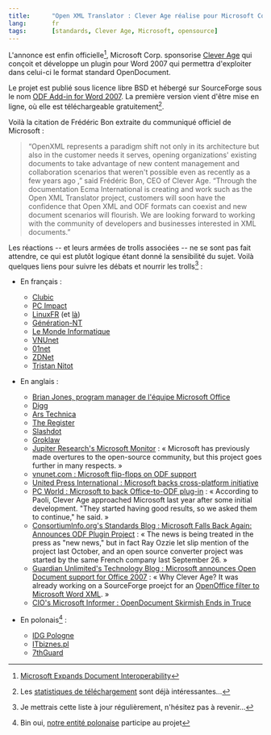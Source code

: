 ```yaml
---
title:      "Open XML Translator : Clever Age réalise pour Microsoft Corp. un plugin permettant à Word 2007 d'utiliser le format OpenDocument (ODF) d'OpenOffice "
lang:       fr
tags:       [standards, Clever Age, Microsoft, opensource]
---
```


L'annonce est enfin officielle[^c1], Microsoft Corp. sponsorise [Clever Age](http://www.clever-age.com/) qui conçoit et développe un plugin pour Word 2007 qui permettra d'exploiter dans celui-ci le format standard OpenDocument.

[^c1]:  [Microsoft Expands Document Interoperability](http://www.microsoft.com/presspass/press/2006/jul06/07-06OpenSourceProjectPR.mspx)

Le projet est publié sous licence libre BSD et hébergé sur SourceForge sous le nom [ODF Add-in for Word 2007](http://sourceforge.net/projects/odf-converter). La première version vient d'être mise en ligne, où elle est téléchargeable gratuitement[^1].

Voilà la citation de Frédéric Bon extraite du communiqué officiel de Microsoft :

> “OpenXML represents a paradigm shift not only in its architecture but also in the customer needs it serves, opening organizations' existing documents to take advantage of new content management and collaboration scenarios that weren't possible even as recently as a few years ago ,” said Frédéric Bon, CEO of Clever Age. “Through the documentation Ecma International is creating and work such as the Open XML Translator project, customers will soon have the confidence that Open XML and ODF formats can coexist and new document scenarios will flourish. We are looking forward to working with the community of developers and businesses interested in XML documents.”

Les réactions -- et leurs armées de trolls associées -- ne se sont pas fait attendre, ce qui est plutôt logique étant donné la sensibilité du sujet. Voilà quelques liens pour suivre les débats et nourrir les trolls[^2] :

- En français :
    - [Clubic](http://www.clubic.com/actualite-36315-microsoft-etend-l-interoperabilite-entre-documents.html)
    - [PC Impact](http://www.pcinpact.com/actu/news/29915-Interoperabilite-Microsoft-souvre-enfin-a-Op.htm)
    - [LinuxFR](http://linuxfr.org/2006/07/06/21067.html) (et [là](http://linuxfr.org/~snt/22110.html))
    - [Génération-NT](http://www.generation-nt.com/actualites/16595/microsoft-open-document-office-openoffice-sun-microsystems/)
    - [Le Monde Informatique](http://www.lemondeinformatique.fr/actualites/lire-microsoft-annonce-l-interoperabilite-odf-openxml-20010.html)
    - [VNUnet](http://www.vnunet.fr/actualite/tpepme_-_business/strategies_et_marches/20060706006)
    - [01net](http://www.01net.com/article/321860.html)
    - [ZDNet](http://www.zdnet.fr/actualites/informatique/0,39040745,39362035,00.htm?xtor=1)
    - [Tristan Nitot](http://standblog.org/blog/2006/07/10/93114850-actu-des-standards-et-des-formats-ouverts)


- En anglais :
    - [Brian Jones, program manager de l'équipe Microsoft Office](http://blogs.msdn.com/brian_jones/archive/2006/07/05/657510.aspx)
    - [Digg](http://digg.com/software/Microsoft_to_Support_OpenDocument!)
    - [Ars Technica](http://arstechnica.com/journals/microsoft.ars/2006/7/6/4538)
    - [The Register](http://www.theregister.co.uk/2006/07/06/microsoft_odf_interoperability/)
    - [Slashdot](http://it.slashdot.org/it/06/07/06/139243.shtml)
    - [Groklaw](http://www.groklaw.net/article.php?story=20060706064747376)
    - [Jupiter Research's Microsoft Monitor](http://www.microsoftmonitor.com/archives/016375.html) : « Microsoft has previously made overtures to the open-source community,
but this project goes further in many respects. »
    - [vnunet.com : Microsoft flip-flops on ODF support](http://www.vnunet.com/vnunet/news/2159846/microsoft-flip-flops-odf)
    - [United Press International : Microsoft backs cross-platform initiative](http://www.upi.com/Hi-Tech/view.php?StoryID=20060706-010521-9677r)
    - [PC World : Microsoft to back Office-to-ODF plug-in](http://www.pcworld.idg.com.au/index.php/id;1131017534;fp;16;fpid;0) : « According to Paoli, Clever Age approached Microsoft last year after some initial development. "They started having good results, so we asked them to continue," he said. »
    - [ConsortiumInfo.org's Standards Blog : Microsoft Falls Back Again: Announces ODF Plugin Project](http://www.consortiuminfo.org/standardsblog/article.php?story=20060706092209358) : « The news is being treated in the press as "new news," but in fact Ray Ozzie let slip mention of the project last October, and an open source converter project was started by the same French company last September 26. »
    - [Guardian Unlimited's Technology Blog : Microsoft announces Open Document support for Office 2007](http://blogs.guardian.co.uk/technology/archives/2006/07/07/microsoft_announces_open_document_support_for_office_2007.html) : « Why Clever Age? It was already working on a SourceForge proejct for an [OpenOffice filter to Microsoft Word XML](http://sourceforge.net/projects/ooo-word-filter/). »
    - [CIO's Microsoft Informer : OpenDocument Skirmish Ends in Truce](http://www.cio.com/blog_view.html?CID=22737)


- En polonais[^3] :
    - [IDG Pologne](http://www.idg.pl/news/95698.html)
    - [ITbiznes.pl](http://itbiznes.pl/art20876.html)
    - [7thGuard](http://7thguard.net/news.php?id=5179)



[^1]: Les [statistiques de téléchargement](http://sourceforge.net/project/stats/detail.php?group_id=169337&ugn=odf-converter&type=prdownload&mode=week&package_id=0) sont déjà intéressantes…

[^2]: Je mettrais cette liste à jour régulièrement, n'hésitez pas à revenir…

[^3]: Bin oui, [notre entité polonaise](http://www.clever-age.com.pl/) participe au projet
